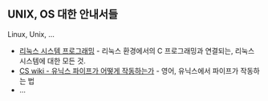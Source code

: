 ## UNIX, OS 대한 안내서들

Linux, Unix, ...

* [리눅스 시스템 프로그래밍](https://www.joinc.co.kr/w/Site/system_programing/Book_LSP) - 리눅스 환경에서의 C 프로그래밍과 연결되는, 리눅스 시스템에 대한 모든 것.
* [CS wiki - 유닉스 파이프가 어떻게 작동하는가](https://github.com/LambdaSchool/CS-Wiki/wiki/How-Unix-Pipes-are-Implemented) - 영어, 유닉스에서 파이프가 작동하는 법
* ...
